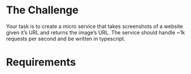 # The Challenge

Your task is to create a micro service that takes screenshots of a website given it’s URL and returns the image’s URL. The service should handle ~1k requests per second and be written in typescript.

# Requirements

